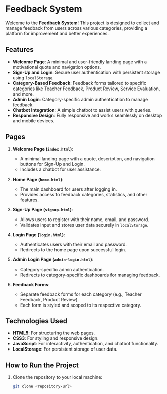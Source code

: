 # Feedback System

Welcome to the **Feedback System**! This project is designed to collect and manage feedback from users across various categories, providing a platform for improvement and better experiences.

## Features

- **Welcome Page**: A minimal and user-friendly landing page with a motivational quote and navigation options.
- **Sign-Up and Login**: Secure user authentication with persistent storage using `localStorage`.
- **Category-Based Feedback**: Feedback forms tailored to specific categories like Teacher Feedback, Product Review, Service Evaluation, and more.
- **Admin Login**: Category-specific admin authentication to manage feedback.
- **Chatbot Integration**: A simple chatbot to assist users with queries.
- **Responsive Design**: Fully responsive and works seamlessly on desktop and mobile devices.

## Pages

1. **Welcome Page (`index.html`)**:
   - A minimal landing page with a quote, description, and navigation buttons for Sign-Up and Login.
   - Includes a chatbot for user assistance.

2. **Home Page (`home.html`)**:
   - The main dashboard for users after logging in.
   - Provides access to feedback categories, statistics, and other features.

3. **Sign-Up Page (`signup.html`)**:
   - Allows users to register with their name, email, and password.
   - Validates input and stores user data securely in `localStorage`.

4. **Login Page (`login.html`)**:
   - Authenticates users with their email and password.
   - Redirects to the home page upon successful login.

5. **Admin Login Page (`admin-login.html`)**:
   - Category-specific admin authentication.
   - Redirects to category-specific dashboards for managing feedback.

6. **Feedback Forms**:
   - Separate feedback forms for each category (e.g., Teacher Feedback, Product Review).
   - Each form is styled and scoped to its respective category.

## Technologies Used

- **HTML5**: For structuring the web pages.
- **CSS3**: For styling and responsive design.
- **JavaScript**: For interactivity, authentication, and chatbot functionality.
- **LocalStorage**: For persistent storage of user data.

## How to Run the Project

1. Clone the repository to your local machine:
   ```bash
   git clone <repository-url>
